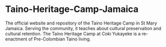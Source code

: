 # Taino-Heritage-Camp-Jamaica
The official website and repository of the Taino Heritage Camp in St Mary Jamaica. Serving the community, it teaches about cultural preservation and cultural retention. The Taino Heritage Camp at Coki Yukayeke is a re-enactment of Pre-Colombian Taino living. 
